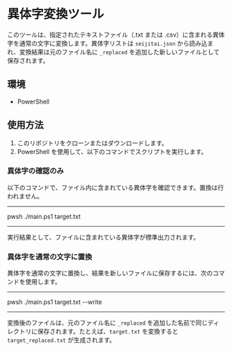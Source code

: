# 異体字変換ツール

このツールは、指定されたテキストファイル（.txt または .csv）に含まれる異体字を通常の文字に変換します。異体字リストは `seijitai.json` から読み込まれ、変換結果は元のファイル名に `_replaced` を追加した新しいファイルとして保存されます。

## 環境

- PowerShell

## 使用方法

1. このリポジトリをクローンまたはダウンロードします。
2. PowerShell を使用して、以下のコマンドでスクリプトを実行します。

### 異体字の確認のみ

以下のコマンドで、ファイル内に含まれている異体字を確認できます。置換は行われません。

---

pwsh ./main.ps1 target.txt

---

実行結果として、ファイルに含まれている異体字が標準出力されます。

### 異体字を通常の文字に置換

異体字を通常の文字に置換し、結果を新しいファイルに保存するには、次のコマンドを使用します。

---

pwsh ./main.ps1 target.txt --write

---

変換後のファイルは、元のファイル名に `_replaced` を追加した名前で同じディレクトリに保存されます。たとえば、`target.txt` を変換すると `target_replaced.txt` が生成されます。
